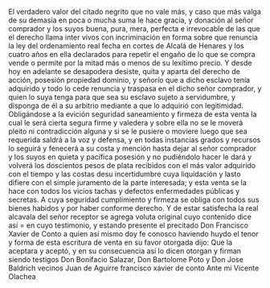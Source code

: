 El verdadero valor del citado negrito que no vale más, y caso que más valga de su demasía en poca o mucha suma le hace gracia, y donación al señor comprador y los suyos buena, pura, mera, perfecta e irrevocable de las que el derecho llama inter vivos con incriminación en forma sobre que renuncia la ley del ordenamiento real fecha en cortes de Alcalá de Henares y los cuatro años en ella declarados para repetir el engaño de lo que se compra vende o permite por la mitad más o menos de su lexítimo precio. Y desde hoy en adelante se desapodera desiste, quita y aparta del derecho de acción, posesión propiedad dominio, y señorío que a dicho esclavo tenía adquirido y todo lo cede renuncia y traspasa en el dicho señor comprador, y quien lo suya tenga para que sea su esclavo sujeto a servidumbre, y disponga de él a su arbitrio mediante a que lo adquirió con legitimidad. Obligándose a la evición seguridad saneamiento y firmeza de esta venta la cual le será cierta segura firme y valedera y sobre ella no se le moverá pleito ni contradicción alguna y si se le pusiere o moviere luego que sea requerida saldrá a la voz y defensa, y en todas instancias grados y recursos lo seguirá y fenecerá a su costa y mención hasta dejar al señor comprador y los suyos en quieta y pacífica posesión y no pudiéndolo hacer le dará y volverá los doscientos pesos de plata recibidos con el más valor adquirido con el tiempo y las costas desu incertidumbre cuya liquidación y lasto difiere con el simple juramento de la parte interesada; y esta venta se la hace con todos los vicios tachas y defectos enfermedades públicas y secretas. A cuya seguridad cumplimiento y firmeza se obliga con todos sus bienes habidos y por haber conforme derecho. Y de estar satisfecha la real alcavala del señor receptor se agrega voluta original cuyo contenido dice así = en cuyo testimonio, y estando presente el precitado Don Francisco Xavier de Conto a quien así mismo doy fe conosco haviendo huydo el tenor y forma de esta escritura de venta en su favor otorgada dijo: Que la aceptara y aceptó, y en su consecuencia así lo dicen otorgan y firman siendo testigos Don Bonifacio Salazar, Don Bartolome Poto y Don Jose Baldrich vecinos Juan de Aguirre francisco xavier de conto Ante mi Vicente Olachea